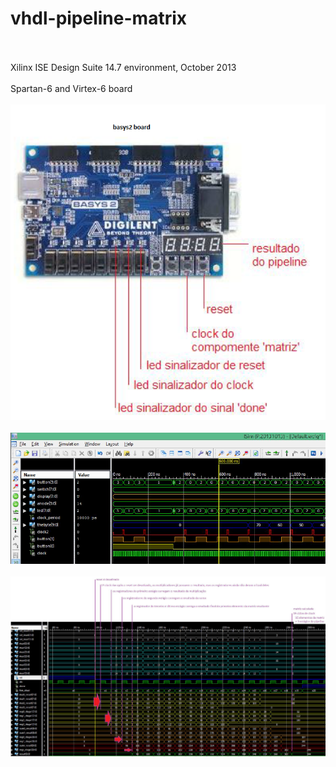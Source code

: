 # vhdl-pipeline-matrix

<br/><br/>
Xilinx ISE Design Suite 14.7 environment, October 2013
<br/><br/>
Spartan-6 and Virtex-6 board
<br/><br/>
![ScreenShot](https://raw.githubusercontent.com/izemauricio/vhdl-pipeline-matrix/master/static/screenshot-1.png)
<br/><br/>
![ScreenShot](https://raw.githubusercontent.com/izemauricio/vhdl-pipeline-matrix/master/static/screenshot-2.png)
<br/><br/>
![ScreenShot](https://raw.githubusercontent.com/izemauricio/vhdl-pipeline-matrix/master/static/screenshot-3.png)

